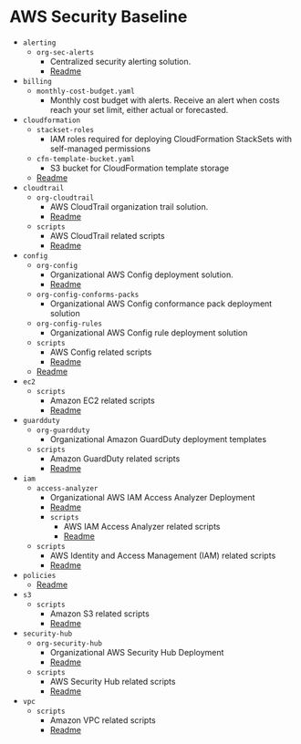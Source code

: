 # AWS Security Baseline

- `alerting`
    - `org-sec-alerts`
        - Centralized security alerting solution.
        - [Readme](alerting/org-sec-alerts/README.md)
- `billing`
    - `monthly-cost-budget.yaml`
        - Monthly cost budget with alerts. Receive an alert when costs reach your set limit, either actual or forecasted.
- `cloudformation`
    - `stackset-roles`
        - IAM roles required for deploying CloudFormation StackSets with self-managed permissions
    - `cfn-template-bucket.yaml`
        - S3 bucket for CloudFormation template storage
    - [Readme](cloudformation/README.md)
- `cloudtrail`
    - `org-cloudtrail`
        - AWS CloudTrail organization trail solution.
        - [Readme](logging/org-cloudtrail/README.md)
    - `scripts`
        - AWS CloudTrail related scripts
        - [Readme](logging/scripts/README.md)
- `config`
    - `org-config`
        - Organizational AWS Config deployment solution.
        - [Readme](config/org-config/README.md)
    - `org-config-conforms-packs`
        - Organizational AWS Config conformance pack deployment solution
    - `org-config-rules`
        - Organizational AWS Config rule deployment solution
    - `scripts`
        - AWS Config related scripts
        - [Readme](config/scripts/README.md)
    - [Readme](config/README.md)
- `ec2`
    - `scripts`
        - Amazon EC2 related scripts
        - [Readme](ec2/scripts/README.md)
- `guardduty`
    - `org-guardduty`
        - Organizational Amazon GuardDuty deployment templates
    - `scripts`
        - Amazon GuardDuty related scripts
        - [Readme](guardduty/scripts/README.md)
- `iam`
    - `access-analyzer`
        - Organizational AWS IAM Access Analyzer Deployment
        - [Readme](iam/access-analyzer/README.md)
        - `scripts`
            - AWS IAM Access Analyzer related scripts
            - [Readme](iam/access-analyzer/scripts/README.md)
    - `scripts`
        - AWS Identity and Access Management (IAM) related scripts
        - [Readme](iam/scripts/README.md)
- `policies`
    - [Readme](policies/README.md)
- `s3`
    - `scripts`
        - Amazon S3 related scripts
        - [Readme](s3/scripts/README.md)
- `security-hub`
    - `org-security-hub`
        - Organizational AWS Security Hub Deployment
        - [Readme](security-hub/org-security-hub/README.md)
    - `scripts`
        - AWS Security Hub related scripts
        - [Readme](security-hub/scripts/README.md)
- `vpc`
    - `scripts`
        - Amazon VPC related scripts
        - [Readme](vpc/scripts/README.md)
